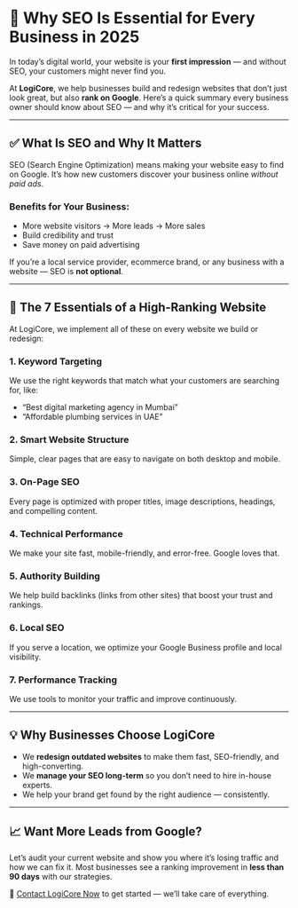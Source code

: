 # 🚀 Why SEO Is Essential for Every Business in 2025

In today’s digital world, your website is your **first impression** — and without SEO, your customers might never find you.

At **LogiCore**, we help businesses build and redesign websites that don’t just look great, but also **rank on Google**. Here’s a quick summary every business owner should know about SEO — and why it’s critical for your success.

---

## ✅ What Is SEO and Why It Matters

SEO (Search Engine Optimization) means making your website easy to find on Google. It’s how new customers discover your business online *without paid ads*.

### Benefits for Your Business:

* More website visitors → More leads → More sales
* Build credibility and trust
* Save money on paid advertising

If you’re a local service provider, ecommerce brand, or any business with a website — SEO is **not optional**.

---

## 🔑 The 7 Essentials of a High-Ranking Website

At LogiCore, we implement all of these on every website we build or redesign:

### 1. Keyword Targeting

We use the right keywords that match what your customers are searching for, like:

* “Best digital marketing agency in Mumbai”
* “Affordable plumbing services in UAE”

### 2. Smart Website Structure

Simple, clear pages that are easy to navigate on both desktop and mobile.

### 3. On-Page SEO

Every page is optimized with proper titles, image descriptions, headings, and compelling content.

### 4. Technical Performance

We make your site fast, mobile-friendly, and error-free. Google loves that.

### 5. Authority Building

We help build backlinks (links from other sites) that boost your trust and rankings.

### 6. Local SEO

If you serve a location, we optimize your Google Business profile and local visibility.

### 7. Performance Tracking

We use tools to monitor your traffic and improve continuously.

---

## 💡 Why Businesses Choose LogiCore

* We **redesign outdated websites** to make them fast, SEO-friendly, and high-converting.
* We **manage your SEO long-term** so you don’t need to hire in-house experts.
* We help your brand get found by the right audience — consistently.

---

## 📈 Want More Leads from Google?

Let’s audit your current website and show you where it’s losing traffic and how we can fix it. Most businesses see a ranking improvement in **less than 90 days** with our strategies.

📩 [Contact LogiCore Now](#) to get started — we’ll take care of everything.

